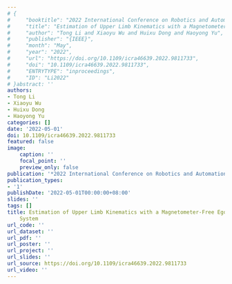 ```yaml
---
# {
#     "booktitle": "2022 International Conference on Robotics and Automation ({ICRA})",
#     "title": "Estimation of Upper Limb Kinematics with a Magnetometer-Free Egocentric Visual-Inertial System",
#     "author": "Tong Li and Xiaoyu Wu and Huixu Dong and Haoyong Yu",
#     "publisher": "{IEEE}",
#     "month": "May",
#     "year": "2022",
#     "url": "https://doi.org/10.1109/icra46639.2022.9811733",
#     "doi": "10.1109/icra46639.2022.9811733",
#     "ENTRYTYPE": "inproceedings",
#     "ID": "Li2022"
# }abstract: ''
authors:
- Tong Li
- Xiaoyu Wu
- Huixu Dong
- Haoyong Yu
categories: []
date: '2022-05-01'
doi: 10.1109/icra46639.2022.9811733
featured: false
image:
    caption: ''
    focal_point: ''
    preview_only: false
publication: '*2022 International Conference on Robotics and Automation (ICRA),May*'
publication_types:
- '1'
publishDate: '2022-05-01T00:00:00+08:00'
slides: ''
tags: []
title: Estimation of Upper Limb Kinematics with a Magnetometer-Free Egocentric Visual-Inertial
    System
url_code: ''
url_dataset: ''
url_pdf: ''
url_poster: ''
url_project: ''
url_slides: ''
url_source: https://doi.org/10.1109/icra46639.2022.9811733
url_video: ''
---
```

